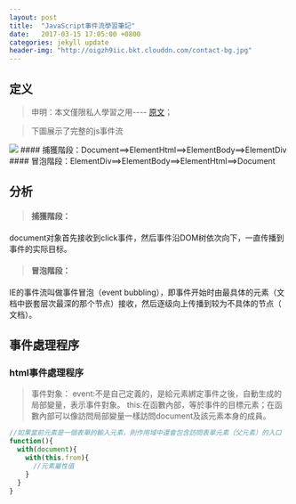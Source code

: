 ```yaml
---
layout: post
title:  "JavaScript事件流學習筆記"
date:   2017-03-15 17:05:00 +0800
categories: jekyll update
header-img: "http://oigzh9iic.bkt.clouddn.com/contact-bg.jpg"
---
```

## 定义
>申明：本文僅限私人學習之用---- [原文](http://www.cnblogs.com/blackwood/archive/2013/03/14/2959195.html)；

>下圖展示了完整的js事件流

<img src="http://images.cnblogs.com/cnblogs_com/blackwood/416364/o_eventpic.jpg"/>
#### 捕獲階段：Document==>ElementHtml==>ElementBody==>ElementDiv
#### 冒泡階段：ElementDiv==>ElementBody==>ElementHtml==>Document

## 分析
>#### 捕獲階段：
document对象首先接收到click事件，然后事件沿DOM树依次向下，一直传播到事件的实际目标。<br/>

>#### 冒泡階段：
IE的事件流叫做事件冒泡（event bubbling），即事件开始时由最具体的元素（文档中嵌套层次最深的那个节点）接收，然后逐级向上传播到较为不具体的节点（ 文档）。

## 事件處理程序
### html事件處理程序
>事件對象：
    event:不是自己定義的，是給元素綁定事件之後，自動生成的局部變量，表示事件對象。
    this:在函數內部，等於事件的目標元素；在函數內部可以像訪問局部變量一樣訪問document及該元素本身的成員。
```js
//如果當前元素是一個表單的輸入元素，則作用域中還會包含訪問表單元素（父元素）的入口
function(){
  with(document){
    with(this.from){
      //元素屬性值
    }
  }
}
```

